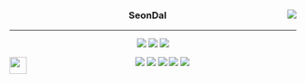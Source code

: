 
<!-- https://velog.io/@seondal/Github-Readme-%EA%BE%B8%EB%AF%B8%EA%B8%B0-%EC%B4%9D%EC%A0%95%EB%A6%AC#%EC%99%84%EC%84%B1 -->

<div align="center">
  
<!--   <img align="right" src="https://github-readme-stats.vercel.app/api/top-langs/?username=seondal&theme=dracula&exclude_repo=clone-web-scrapper,clone-zoom&hide=Procfile&layout=compact&langs_count=10"/>
   -->
 
<!--   <a href="https://solved.ac/whkakrkr"><img alt="solved.ac" align="right" src="http://mazassumnida.wtf/api/v2/generate_badge?boj=whkakrkr"/></a>
   -->
  
  <a href="https://solved.ac/whkakrkr"><img align="right" src="http://mazandi.herokuapp.com/api?handle=whkakrkr&theme=dark"/></a>

  <!--      <img align="right" src="http://mazandi.herokuapp.com/api?handle=whkakrkr&theme=warm"/> -->
<!--   <img align="right" height="150" src="https://user-images.githubusercontent.com/75469131/212619424-d67608f0-5c14-48e1-b2a4-3ebcc2bdd631.png"> -->
<!--    <img align="right" height="150" src="https://user-images.githubusercontent.com/75469131/212620177-077ec052-2e69-49f8-b227-47e06b8b3b3e.JPG"> -->
<!--   <img align="right" height="150" src="https://user-images.githubusercontent.com/75469131/212619049-6d2e4504-628f-4dc2-b045-e581303829fc.gif" />-->
  
  ### SeonDal
  
  ---

  <!--   <img align="right" height="100" src="https://user-images.githubusercontent.com/75469131/213887495-9953614d-3516-4781-98a2-17908e379c4f.gif" />-->
   
  <a href="https://suave-lilac-075.notion.site/fd0c2a204d8e4fd7b193800c20d5eda0?v=c62e2af146ed446a97b34c86c16d4835"><img src="https://img.shields.io/badge/ReadMe-000000?style=for-the-badge&logo=github&logoColor=white"/></a> <a href="https://velog.io/@seondal/about"><img src="https://img.shields.io/badge/seondal.log-3DDC84?style=for-the-badge&logo=Velog&logoColor=white"/></a> <a href="https://whkakrkr.tistory.com"><img src="https://img.shields.io/badge/Seondalgorithm-E5511E?style=for-the-badge&logo=Tistory&logoColor=white"/></a> 
  
  <img align="left" width="30" src="https://user-images.githubusercontent.com/75469131/213887734-1f8f0fb6-4395-4aa6-b828-3b44b96d8f0f.gif" />

<!--   <a href="https://suave-lilac-075.notion.site/Dalchive-ec0bc59746804968a085c2cf46151c80"><img src="https://img.shields.io/badge/Dalchive-ffffff?style=for-the-badge&logo=notion&logoColor=black"/></a> -->

  <img src="https://img.shields.io/badge/Javascript-F7DF1E?style=flat&logo=javascript&logoColor=black"/> <img src="https://img.shields.io/badge/React-61DAFB?style=flat&logo=React&logoColor=black"/> <img src="https://img.shields.io/badge/Typescript-3178C6?style=flat&logo=Typescript&logoColor=white"/> <img src="https://img.shields.io/badge/Next-000000?style=flat&logo=Next.js&logoColor=white"/> <img src="https://img.shields.io/badge/MySQL-4479A1?style=flat&logo=mysql&logoColor=white"/> 

<!--
 <a href="https://www.instagram.com/dev_seondal/"><img src="https://img.shields.io/badge/Instagram-E4405F?style=plastic&logo=Instagram&logoColor=white"/></a> <a href="mailto:sseondal@gmail.com"><img src="https://img.shields.io/badge/mail to me-557AF2?style=plastic&logo=Gmail&logoColor=white"/></a>
  -->

</div>
